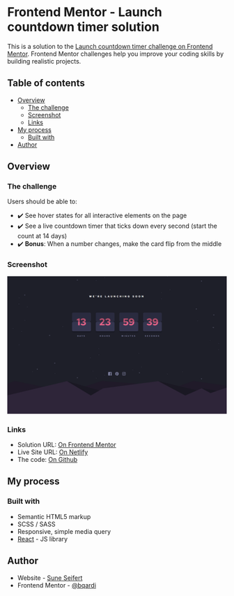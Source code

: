 # Frontend Mentor - Launch countdown timer solution

This is a solution to the [Launch countdown timer challenge on Frontend Mentor](https://www.frontendmentor.io/challenges/launch-countdown-timer-N0XkGfyz-). Frontend Mentor challenges help you improve your coding skills by building realistic projects. 

## Table of contents

- [Overview](#overview)
  - [The challenge](#the-challenge)
  - [Screenshot](#screenshot)
  - [Links](#links)
- [My process](#my-process)
  - [Built with](#built-with)
- [Author](#author)

## Overview

### The challenge

Users should be able to:

- ✔️ See hover states for all interactive elements on the page
- ✔️ See a live countdown timer that ticks down every second (start the count at 14 days)
- ✔️ **Bonus**: When a number changes, make the card flip from the middle

### Screenshot

![](./launch-countdown-timer-main.png)

### Links

- Solution URL: [On Frontend Mentor](https://www.frontendmentor.io/challenges/launch-countdown-timer-N0XkGfyz-/hub/launch-countdown-timer-82DIHpXgPQ)
- Live Site URL: [On Netlify](https://bqardi-launch-countdown-timer-main.netlify.app/)
- The code: [On Github](https://github.com/frontend-mentor-tasks/launch-countdown-timer-main)

## My process

### Built with

- Semantic HTML5 markup
- SCSS / SASS
- Responsive, simple media query
- [React](https://reactjs.org/) - JS library

## Author

- Website - [Sune Seifert](https://bqardi.dk)
- Frontend Mentor - [@bqardi](https://www.frontendmentor.io/profile/bqardi)
